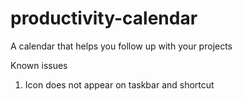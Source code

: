# productivity-calendar
A calendar that helps you follow up with your projects

Known issues

1. Icon does not appear on taskbar and shortcut
